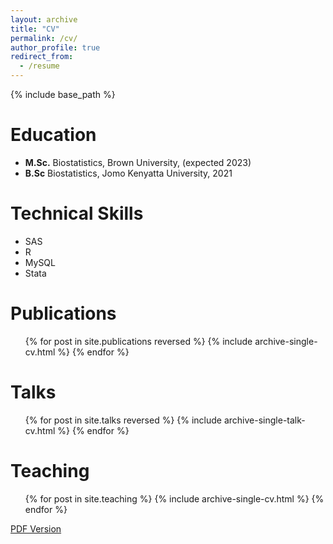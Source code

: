 ```yaml
---
layout: archive
title: "CV"
permalink: /cv/
author_profile: true
redirect_from:
  - /resume
---
```


{% include base_path %}

Education
======
* __M.Sc.__ Biostatistics, Brown University, (expected 2023)
* __B.Sc__ Biostatistics, Jomo Kenyatta University, 2021

Technical Skills
======
* SAS
* R
* MySQL
* Stata

Publications
======
  <ul>{% for post in site.publications reversed %}
    {% include archive-single-cv.html %}
  {% endfor %}</ul>

Talks
======
  <ul>{% for post in site.talks reversed %}
    {% include archive-single-talk-cv.html %}
  {% endfor %}</ul>

Teaching
======
  <ul>{% for post in site.teaching %}
    {% include archive-single-cv.html %}
  {% endfor %}</ul>


[PDF Version](http://okutse.github.io/files/amos_cv.pdf)
